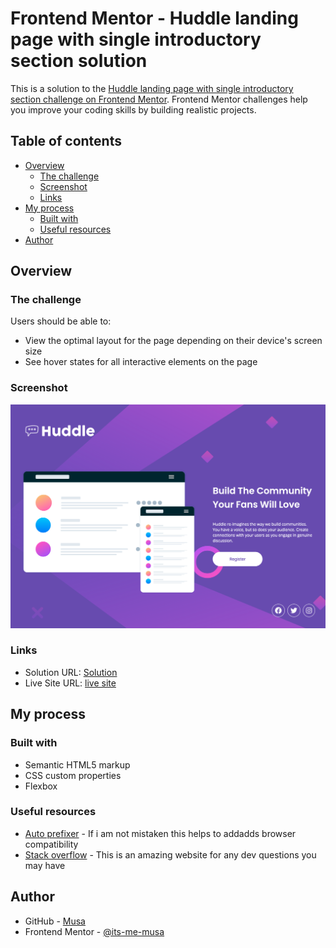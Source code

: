 # Frontend Mentor - Huddle landing page with single introductory section solution

This is a solution to the [Huddle landing page with single introductory section challenge on Frontend Mentor](https://www.frontendmentor.io/challenges/huddle-landing-page-with-a-single-introductory-section-B_2Wvxgi0). Frontend Mentor challenges help you improve your coding skills by building realistic projects. 

## Table of contents

- [Overview](#overview)
  - [The challenge](#the-challenge)
  - [Screenshot](#screenshot)
  - [Links](#links)
- [My process](#my-process)
  - [Built with](#built-with)
  - [Useful resources](#useful-resources)
- [Author](#author)
## Overview

### The challenge

Users should be able to:

- View the optimal layout for the page depending on their device's screen size
- See hover states for all interactive elements on the page

### Screenshot

![](./images/screenshot.png)


### Links

- Solution URL: [Solution](https://github.com/its-me-musa/huddle-landing-page)
- Live Site URL: [live site](https://sad-golick-8fceae.netlify.app)

## My process

### Built with

- Semantic HTML5 markup
- CSS custom properties
- Flexbox


### Useful resources

- [Auto prefixer](https://autoprefixer.github.io) - If i am not mistaken this helps to addadds browser compatibility
- [Stack overflow](https://stackoverflow.com) - This is an amazing website for any dev questions you may have


## Author

- GitHub - [Musa](https://github.com/its-me-musa)
- Frontend Mentor - [@its-me-musa](https://www.frontendmentor.io/profile/its-me-musa)